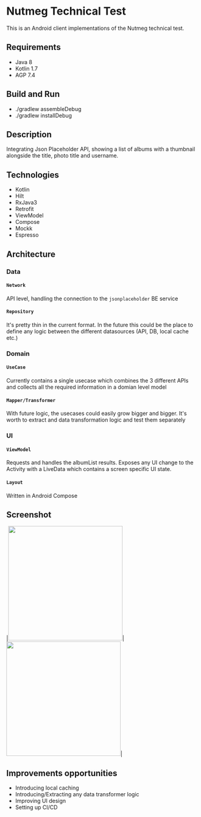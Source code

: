 # Nutmeg Technical Test
This is an Android client implementations of the Nutmeg technical test.

## Requirements
* Java 8
* Kotlin 1.7
* AGP 7.4

## Build and Run
* ./gradlew assembleDebug
* ./gradlew installDebug

## Description

Integrating Json Placeholder API, showing a list of albums with a thumbnail alongside the title, photo title and username.
    
## Technologies
* Kotlin
* Hilt
* RxJava3
* Retrofit
* ViewModel
* Compose
* Mockk
* Espresso

## Architecture
### Data
#### ```Network```
API level, handling the connection to the `jsonplaceholder` BE service
#### ```Repository```
It's pretty thin in the current format. In the future this could be the place to define any logic between the different datasources (API, DB, local cache etc.)
### Domain
#### ```UseCase```
Currently contains a single usecase which combines the 3 different APIs and collects all the required information in a domian level model 
#### ```Mapper/Transformer```
With future logic, the usecases could easily grow bigger and bigger. It's worth to extract and data transformation logic and test them separately
### UI
#### ```ViewModel```
Requests and handles the albumList results. Exposes any UI change to the Activity with a LiveData which contains a screen specific UI state.
#### ```Layout```
Written in Android Compose

## Screenshot

|<img src="https://user-images.githubusercontent.com/9054730/218536406-6ddddeb5-1859-489b-bcac-b15ca458d759.png" width=300/>|
<img src="https://user-images.githubusercontent.com/9054730/218536797-070ee712-800e-47c9-bfa7-74dacd914993.png" width=300/>|


## Improvements opportunities
* Introducing local caching
* Introducing/Extracting any data transformer logic
* Improving UI design
* Setting up CI/CD
